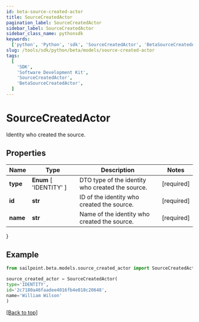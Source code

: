 ```yaml
---
id: beta-source-created-actor
title: SourceCreatedActor
pagination_label: SourceCreatedActor
sidebar_label: SourceCreatedActor
sidebar_class_name: pythonsdk
keywords:
  ['python', 'Python', 'sdk', 'SourceCreatedActor', 'BetaSourceCreatedActor']
slug: /tools/sdk/python/beta/models/source-created-actor
tags:
  [
    'SDK',
    'Software Development Kit',
    'SourceCreatedActor',
    'BetaSourceCreatedActor',
  ]
---
```


# SourceCreatedActor

Identity who created the source.

## Properties

| Name | Type | Description | Notes |
| --- | --- | --- | --- |
| **type** | **Enum** [ 'IDENTITY' ] | DTO type of the identity who created the source. | [required] |
| **id** | **str** | ID of the identity who created the source. | [required] |
| **name** | **str** | Name of the identity who created the source. | [required] |

}

## Example

```python
from sailpoint.beta.models.source_created_actor import SourceCreatedActor

source_created_actor = SourceCreatedActor(
type='IDENTITY',
id='2c7180a46faadee4016fb4e018c20648',
name='William Wilson'
)

```

[[Back to top]](#)
